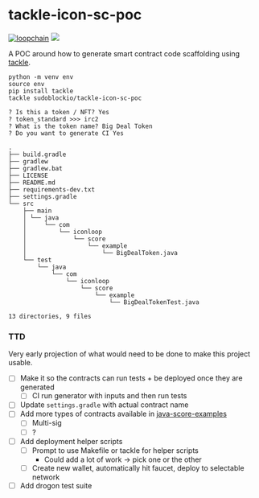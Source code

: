 # tackle-icon-sc-poc

[![loopchain](https://img.shields.io/badge/ICON-API-blue?logoColor=white&logo=icon&labelColor=31B8BB)](https://shields.io) 
![](https://github.com/sudoblockio/tackle-icon-sc-poc/workflows/push-main/badge.svg?branch=main) 

A POC around how to generate smart contract code scaffolding using [tackle](https://github.com/sudoblockio/tackle). 

```shell
python -m venv env 
source env 
pip install tackle 
tackle sudoblockio/tackle-icon-sc-poc
```

```text
? Is this a token / NFT? Yes
? token_standard >>> irc2
? What is the token name? Big Deal Token
? Do you want to generate CI Yes
```

```text
.
├── build.gradle
├── gradlew
├── gradlew.bat
├── LICENSE
├── README.md
├── requirements-dev.txt
├── settings.gradle
└── src
    ├── main
    │ └── java
    │     └── com
    │         └── iconloop
    │             └── score
    │                 └── example
    │                     └── BigDealToken.java
    └── test
        └── java
            └── com
                └── iconloop
                    └── score
                        └── example
                            └── BigDealTokenTest.java

13 directories, 9 files
```


### TTD 

Very early projection of what would need to be done to make this project usable. 

- [ ] Make it so the contracts can run tests + be deployed once they are generated 
  - [ ] CI run generator with inputs and then run tests  
- [ ] Update `settings.gradle` with actual contract name 
- [ ] Add more types of contracts available in [java-score-examples](https://github.com/icon-project/java-score-examples)
  - [ ] Multi-sig 
  - [ ] ?
- [ ] Add deployment helper scripts 
  - [ ] Prompt to use Makefile or tackle for helper scripts
    - Could add a lot of work -> pick one or the other 
  - [ ] Create new wallet, automatically hit faucet, deploy to selectable network 
- [ ] Add drogon test suite 
